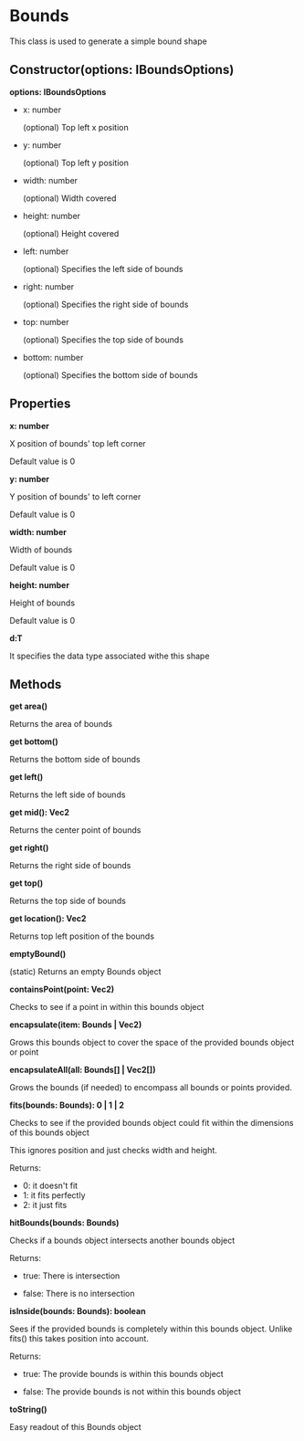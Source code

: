 # Bounds

This class is used to generate a simple bound shape

## Constructor(options: IBoundsOptions)

**options: IBoundsOptions**

* x: number

  (optional) Top left x position

* y: number

  (optional) Top left y position

* width: number

  (optional) Width covered

* height: number

  (optional) Height covered

* left: number

  (optional) Specifies the left side of bounds

* right: number

  (optional) Specifies the right side of bounds

* top: number

  (optional) Specifies the top side of bounds

* bottom: number

  (optional) Specifies the bottom side of bounds

## Properties

**x: number**

X position of bounds' top left corner

Default value is 0

**y: number**

Y position of bounds' to left corner

Default value is 0

**width: number**

Width of bounds

Default value is 0

**height: number**

Height of bounds

Default value is 0

**d:T**

It specifies the data type associated withe this shape

## Methods

**get area()**

Returns the area of bounds

**get bottom()**

Returns the bottom side of bounds

**get left()**

Returns the left side of bounds

**get mid(): Vec2**

Returns the center point of bounds

**get right()**

Returns the right side of bounds

**get top()**

Returns the top side of bounds

**get location(): Vec2**

Returns top left position of the bounds

**emptyBound<T>()**

(static) Returns an empty Bounds object

**containsPoint(point: Vec2)**

Checks to see if a point in within this bounds object

**encapsulate(item: Bounds<any> | Vec2)**

Grows this bounds object to cover the space of the provided bounds object or point

**encapsulateAll(all: Bounds<any>[] | Vec2[])**

Grows the bounds (if needed) to encompass all bounds or points provided.

**fits(bounds: Bounds<T>): 0 | 1 | 2**

Checks to see if the provided bounds object could fit within the dimensions of this bounds object

This ignores position and just checks width and height.

Returns:

* 0: it doesn't fit
* 1: it fits perfectly
* 2: it just fits

**hitBounds(bounds: Bounds<any>)**

Checks if a bounds object intersects another bounds object

Returns:

* true: There is intersection

* false: There is no intersection

**isInside(bounds: Bounds<any>): boolean**

Sees if the provided bounds is completely within this bounds object. Unlike fits() this takes position into account.

Returns:

* true: The provide bounds is within this bounds object

* false: The provide bounds is not within this bounds object

**toString()**

Easy readout of this Bounds object
